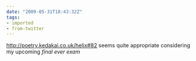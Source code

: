 ```yaml
---
date: "2009-05-31T18:43:32Z"
tags:
- imported
- from-twitter
---
```

http://poetry.kedakai.co.uk/helix#82 seems quite appropriate considering my upcoming *final ever exam*
